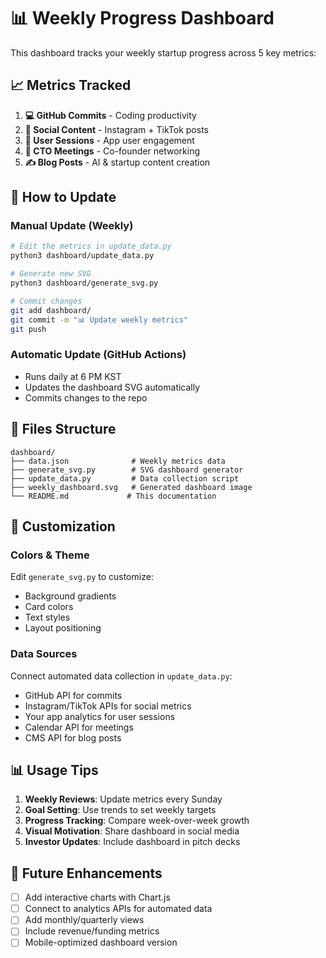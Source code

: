 # 📊 Weekly Progress Dashboard

This dashboard tracks your weekly startup progress across 5 key metrics:

## 📈 Metrics Tracked

1. **💻 GitHub Commits** - Coding productivity
2. **📱 Social Content** - Instagram + TikTok posts
3. **👥 User Sessions** - App user engagement
4. **🤝 CTO Meetings** - Co-founder networking
5. **✍️ Blog Posts** - AI & startup content creation

## 🔄 How to Update

### Manual Update (Weekly)
```bash
# Edit the metrics in update_data.py
python3 dashboard/update_data.py

# Generate new SVG
python3 dashboard/generate_svg.py

# Commit changes
git add dashboard/
git commit -m "📊 Update weekly metrics"
git push
```

### Automatic Update (GitHub Actions)
- Runs daily at 6 PM KST
- Updates the dashboard SVG automatically
- Commits changes to the repo

## 📁 Files Structure

```
dashboard/
├── data.json              # Weekly metrics data
├── generate_svg.py        # SVG dashboard generator
├── update_data.py         # Data collection script
├── weekly_dashboard.svg   # Generated dashboard image
└── README.md             # This documentation
```

## 🎨 Customization

### Colors & Theme
Edit `generate_svg.py` to customize:
- Background gradients
- Card colors
- Text styles
- Layout positioning

### Data Sources
Connect automated data collection in `update_data.py`:
- GitHub API for commits
- Instagram/TikTok APIs for social metrics
- Your app analytics for user sessions
- Calendar API for meetings
- CMS API for blog posts

## 📊 Usage Tips

1. **Weekly Reviews**: Update metrics every Sunday
2. **Goal Setting**: Use trends to set weekly targets
3. **Progress Tracking**: Compare week-over-week growth
4. **Visual Motivation**: Share dashboard in social media
5. **Investor Updates**: Include dashboard in pitch decks

## 🚀 Future Enhancements

- [ ] Add interactive charts with Chart.js
- [ ] Connect to analytics APIs for automated data
- [ ] Add monthly/quarterly views
- [ ] Include revenue/funding metrics
- [ ] Mobile-optimized dashboard version